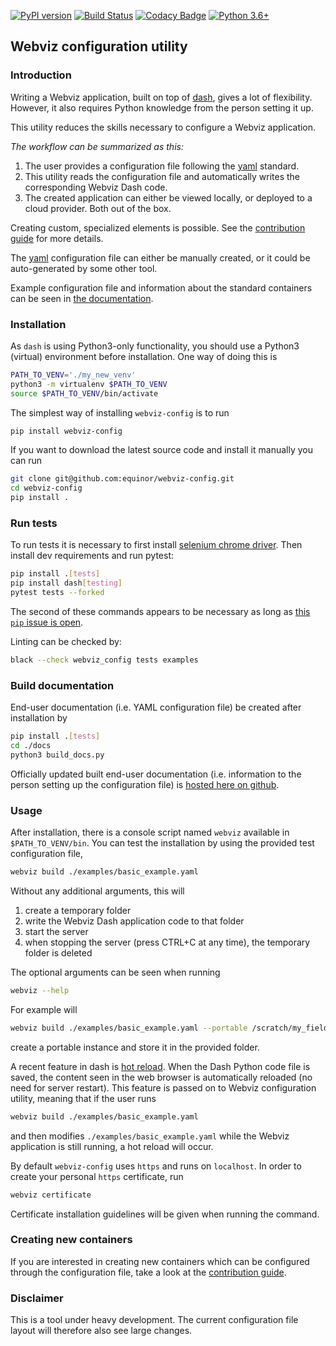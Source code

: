 [![PyPI version](https://badge.fury.io/py/webviz-config.svg)](https://badge.fury.io/py/webviz-config)
[![Build Status](https://travis-ci.org/equinor/webviz-config.svg?branch=master)](https://travis-ci.org/equinor/webviz-config)
[![Codacy Badge](https://api.codacy.com/project/badge/Grade/1d7a659ea4784aa396ac1cb101c8e678)](https://www.codacy.com/manual/webviz/webviz-config?utm_source=github.com&amp;utm_medium=referral&amp;utm_content=equinor/webviz-config&amp;utm_campaign=Badge_Grade)
[![Python 3.6+](https://img.shields.io/badge/python-3.6+-blue.svg)](https://www.python.org/)

## Webviz configuration utility

### Introduction

Writing a Webviz application, built on top of [dash](https://github.com/plotly/dash),
gives a lot of flexibility. However, it also requires Python knowledge from the
person setting it up.

This utility reduces the skills necessary to configure a Webviz application.

*The workflow can be summarized as this:*
1) The user provides a configuration file following the [yaml](https://en.wikipedia.org/wiki/YAML) standard.
2) This utility reads the configuration file and automatically writes the corresponding Webviz Dash code.
3) The created application can either be viewed locally, or deployed to a cloud provider. Both out of the box.

Creating custom, specialized elements is possible. See the [contribution guide](./CONTRIBUTING.md) for
more details.

The [yaml](https://en.wikipedia.org/wiki/YAML) configuration file can either be
manually created, or it could be auto-generated by some other tool.

Example configuration file and information about the standard containers
can be seen in [the documentation](https://equinor.github.io/webviz-config/).

### Installation

As `dash` is using Python3-only functionality, you should use a Python3 (virtual)
environment before installation. One way of doing this is
```bash
PATH_TO_VENV='./my_new_venv'
python3 -m virtualenv $PATH_TO_VENV
source $PATH_TO_VENV/bin/activate
```

The simplest way of installing `webviz-config` is to run
```bash
pip install webviz-config
```

If you want to download the latest source code and install it manually you 
can run
```bash
git clone git@github.com:equinor/webviz-config.git
cd webviz-config
pip install .
```

### Run tests

To run tests it is necessary to first install [selenium chrome driver](https://github.com/SeleniumHQ/selenium/wiki/ChromeDriver).
Then install dev requirements and run pytest:

```bash
pip install .[tests]
pip install dash[testing]
pytest tests --forked
```

The second of these commands appears to be necessary as long as
[this `pip` issue is open](https://github.com/pypa/pip/issues/4957).

Linting can be checked by:

```bash
black --check webviz_config tests examples
```

### Build documentation

End-user documentation (i.e. YAML configuration file) be created
after installation by

```bash
pip install .[tests]
cd ./docs
python3 build_docs.py
```

Officially updated built end-user documentation (i.e. information to the
person setting up the configuration file) is
[hosted here on github](https://equinor.github.io/webviz-config/).


### Usage

After installation, there is a console script named `webviz` available
in `$PATH_TO_VENV/bin`. You can test the installation by using the provided test
configuration file,
```bash
webviz build ./examples/basic_example.yaml
```

Without any additional arguments, this will
1) create a temporary folder
2) write the Webviz Dash application code to that folder
3) start the server
4) when stopping the server (press CTRL+C at any time), the temporary folder is deleted

The optional arguments can be seen when running
```bash
webviz --help
```

For example will
```bash
webviz build ./examples/basic_example.yaml --portable /scratch/my_field/my_webviz
```
create a portable instance and store it in the provided folder.

A recent feature in dash is [hot reload](https://community.plot.ly/t/announcing-hot-reload/14177).
When the Dash Python code file is saved, the content seen in the web browser is
automatically reloaded (no need for server restart). This feature is passed on to
Webviz configuration utility, meaning that if the user runs 
```bash
webviz build ./examples/basic_example.yaml
```
and then modifies `./examples/basic_example.yaml` while the Webviz application is
still running, a hot reload will occur.

By default `webviz-config` uses `https` and runs on `localhost`.
In order to create your personal `https` certificate, run
```bash
webviz certificate
```
Certificate installation guidelines will be given when running the command.

### Creating new containers

If you are interested in creating new containers which can be configured through
the configuration file, take a look at the [contribution guide](./CONTRIBUTING.md).

### Disclaimer

This is a tool under heavy development. The current configuration file layout
will therefore also see large changes.

